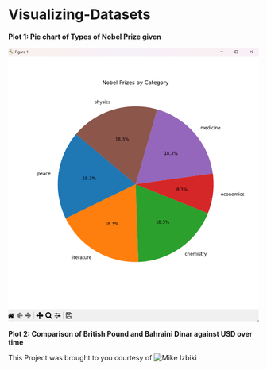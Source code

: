 # Visualizing-Datasets

**Plot 1: Pie chart of Types of Nobel Prize given**

![Nobel Prize Pie Chart](Nobel%20Prize%20Pie%20Chart.png)


**Plot 2: Comparison of British Pound and Bahraini Dinar against USD over time**









This Project was brought to you courtesy of ![Mike Izbiki]("https://github.com/mikeizbicki/cmc-csci040/blob/2025spring/project_02_visualizing_datasets/README.md")
